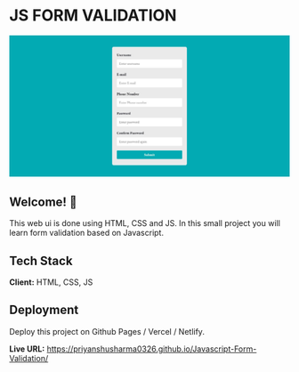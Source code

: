 # JS FORM VALIDATION

![Design preview for JS Form Validation Page](./design/desktop-design.jpg)

## Welcome! 👋

This web ui is done using HTML, CSS and JS. In this small project you will learn form validation based on Javascript.
## Tech Stack

**Client:** HTML, CSS, JS

## Deployment

Deploy this project on Github Pages / Vercel / Netlify.

**Live URL:** https://priyanshusharma0326.github.io/Javascript-Form-Validation/